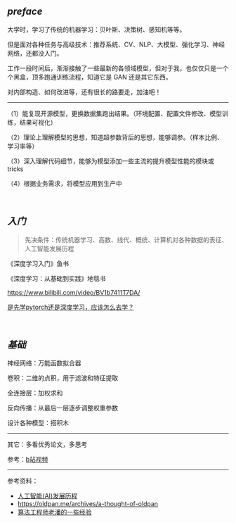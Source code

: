 

## _preface_

大学时，学习了传统的机器学习：贝叶斯、决策树、感知机等等。

但是面对各种任务与高级技术：推荐系统、CV、NLP、大模型、强化学习、神经网络，还都没入门。

工作一段时间后，渐渐接触了一些最新的各领域模型，但对于我，也仅仅只是一个个黑盒，顶多跑通训练流程，知道它是 GAN 还是其它东西。

对内部构造、如何改进等，还有很长的路要走，加油吧！


------------------------


（1）能复现开源模型，更换数据集跑出结果。（环境配置、配置文件修改、模型训练，结果可视化）

（2）理论上理解模型的思想，知道超参数背后的思想，能够调参。（样本比例、学习率等）

（3）深入理解代码细节，能够为模型添加一些主流的提升模型性能的模块或 tricks

（4）根据业务需求，将模型应用到生产中



</br>



## _入门_

> 先决条件：传统机器学习、高数、线代、概统、计算机对各种数据的表征、人工智能发展历程



《深度学习入门》鱼书

《深度学习：从基础到实践》地毯书

https://www.bilibili.com/video/BV1b7411T7DA/


[是先学pytorch还是深度学习，应该怎么去学？](https://www.bilibili.com/video/BV1eg4y1w7fd/)



</br>

## _基础_



神经网络：万能函数拟合器

卷积：二维的点积，用于滤波和特征提取

全连接层：加权求和

反向传播：从最后一层逐步调整权重参数

设计各种模型：搭积木

----------------------

其它：多看优秀论文，多思考


参考：[b站视频](https://www.bilibili.com/video/BV1FX4y1C7qk/)




--------------

参考资料：
- [人工智能(AI)发展历程](https://zhuanlan.zhihu.com/p/375549477)
- https://oldpan.me/archives/a-thought-of-oldpan
- [算法工程师老潘的一些经验](https://oldpan.me/archives/a-little-experience-from-oldpan)







